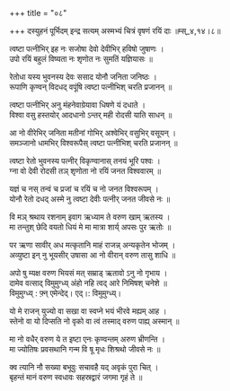 +++
title = "०८"

+++
दस्युहनं पूर्भिदम् इन्द्र सत्यम् अस्मभ्यं चित्रं वृषणं रयिं दाः ॥म्स्_४,१४।८॥  
    
  
त्वष्टा पत्नीभिर् इह नः सजोषा देवो देवीभिर् हविषो जुषाणः ।  
उपो रयिं बहुलं विष्यता नः शृणोत नः सुमतिं यज्ञियासः ॥  
    
रेतोधा यस्य भुवनस्य देवः ससाद योनौ जनिता जनिष्ठः ।  
रूपाणि कृण्वन् विदधद् वपूंषि त्वष्टा पत्नीभिश् चरति प्रजानन् ॥  
    
त्वष्टा पत्नीभिर् अनु मंहनेवाग्रेयावा धिषणे यं दधाते ।  
विश्वा वसु हस्तयोर् आदधानो ऽन्तर् मही रोदसी याति साधन् ॥  
    
आ नो वीरेभिर् जनिता मतीनां गोभिर् अश्वेभिर् वसुभिर् वसूयन् ।  
समञ्जानो धामभिर् विश्वरूपैस् त्वष्टा पत्नीभिश् चरति प्रजानन् ॥  
    
त्वष्टा रेतो भुवनस्य पत्नीर् विकृण्वानास् तनयं भूरि पश्वः ।  
ग्ना वो देवी रोदसी तञ् शृणोता नो रयिं जनत विश्ववारम् ॥  
    
यज्ञं च नस् तन्वं च प्रजां च रयिं च नो जनत विश्वरूपम् ।  
योनौ रेतो दधद् अस्मे नु त्वष्टा देवीः पत्नीर् जनत जीवसे नः ॥  
    
वि मञ् श्रथाय रशनाम् इवाग ऋध्याम ते वरुण खाम् ऋतस्य ।  
मा तन्तुश् छेदि वयतो धियं मे मा मात्रा शार्य् अपसः पुर ऋतोः ॥  
    
पर ऋणा सावीर् अध मत्कृतानि माहं राजन्न् अन्यकृतेन भोजम् ।  
अव्युष्टा इन् नु भूयसीर् उषासा आ नो वीरान् वरुण तासु शाधि ॥  
    
  
अपो षु म्यक्ष वरुण भियसं मत् सम्राड् ऋतावो ऽनु नो गृभाय ।  
दामेव वत्साद् विमुमुग्ध्य् अंहो नहि त्वद् आरे निमिषश् चनेशे ॥  
विमुमुग्ध्य् : फ़्न् एमेन्देद्। एद्।: विमुमुग्ध्य्।  
    
यो मे राजन् युज्यो वा सखा वा स्वप्ने भयं भीरवे मह्यम् आह ।  
स्तेनो वा यो दिप्सति नो वृको वा त्वं तस्माद् वरुण पाह्य् अस्मान् ॥  
    
मा नो वधैर् वरुण ये त इष्टा एनः कृण्वन्तम् अरुण भ्रीणन्ति ।  
मा ज्योतिषः प्रवसथानि गन्म वि षू मृधः शिश्रथो जीवसे नः ॥  
    
क्व त्यानि नौ सख्या बभूवुः सचावहै यद् अवृकं पुरा चित् ।  
बृहन्तं मानं वरुण स्वधावः सहस्रद्वारं जगमा गृहं ते ॥  
    
